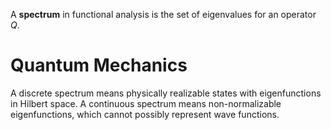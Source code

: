 A **spectrum** in functional analysis is the set of eigenvalues for an operator $Q$.

# Quantum Mechanics

A discrete spectrum means physically realizable states with eigenfunctions in Hilbert space. A continuous spectrum means non-normalizable eigenfunctions, which cannot possibly represent wave functions.